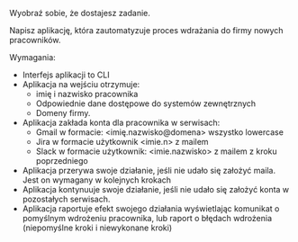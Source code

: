Wyobraź sobie, że dostajesz zadanie.

Napisz aplikację, która zautomatyzuje proces wdrażania do firmy nowych pracowników.

Wymagania:
* Interfejs aplikacji to CLI
* Aplikacja na wejściu otrzymuje: 
  * imię i nazwisko pracownika
  * Odpowiednie dane dostępowe do systemów zewnętrznych
  * Domeny firmy.
* Aplikacja zakłada konta dla pracownika w serwisach:
  * Gmail w formacie: <imię.nazwisko@domena> wszystko lowercase
  * Jira w formacie użytkownik <imie.n> z mailem
  * Slack w formacie użytkownik: <imie.nazwisko> z mailem z kroku poprzedniego
* Aplikacja przerywa swoje działanie, jeśli nie udało się założyć maila. Jest on wymagany w kolejnych krokach
* Aplikacja kontynuuje swoje działanie, jeśli nie udało się założyć konta w pozostałych serwisach.
* Aplikacja raportuje efekt swojego działania wyświetlając komunikat o pomyślnym wdrożeniu pracownika, lub raport o błędach wdrożenia (niepomyślne kroki i niewykonane kroki)
